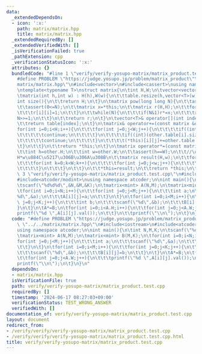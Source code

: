 ```yaml
---
data:
  _extendedDependsOn:
  - icon: ':x:'
    path: matrix/matrix.hpp
    title: matrix/matrix.hpp
  _extendedRequiredBy: []
  _extendedVerifiedWith: []
  _isVerificationFailed: true
  _pathExtension: cpp
  _verificationStatusIcon: ':x:'
  attributes: {}
  bundledCode: "#line 1 \"verify/verify-yosupo-matrix/matrix_product.test.cpp\"\n\
    #define PROBLEM \"https://judge.yosupo.jp/problem/matrix_product\"\n#line 1 \"\
    matrix/matrix.hpp\"\n#include<vector>\n#include<cassert>\nusing namespace std;\n\
    \ntemplate<typename T>\nstruct matrix{\n\tint H,W;\n\tvector<vector<T>> table;\n\
    \tmatrix(int h,int w) : H(h),W(w){\n\t\ttable.resize(h,vector<T>(w));\n\t}\n\t\
    int size(){\n\t\treturn H;\n\t}\n\tmatrix pow(long long N){\n\t\tassert(H==W);\n\
    \t\tassert(0<=N);\n\t\tmatrix x=*this;\n\t\tmatrix r(H,H);\n\t\tfor(int i=0;i<H;i++){\n\
    \t\t\tr[i][i]=1;\n\t\t}\n\t\twhile(N){\n\t\t\tif(N&1)r*=x;\n\t\t\tx*=x;\n\t\t\t\
    N>>=1;\n\t\t}\n\t\treturn r;\n\t}\n\tvector<T>& operator[](int index){\n\t\tassert(index<H);\n\
    \t\treturn table[index];\n\t}\n\tmatrix& operator+=(const matrix &other){\n\t\t\
    for(int i=0;i<H;i++){\n\t\t\tfor(int j=0;j<W;j++){\n\t\t\t\tif((int)(other.table.size())<=i){\n\
    \t\t\t\t\tcontinue;\n\t\t\t\t}\n\t\t\t\tif((int)(other.table[i].size())<=j){\n\
    \t\t\t\t\tcontinue;\n\t\t\t\t}\n\t\t\t\t(*this)[i][j]+=other.table[i][j];\n\t\t\
    \t}\n\t\t}\n\t\treturn *this;\n\t}\n\tmatrix operator*=(const matrix &other){\n\
    \t\tint h=other.H;\n\t\tint w=other.W;\n\t\tassert(h==W);\n\t\t//\u7D50\u679C\u306F\
    H*w\u884C\u5217\u306B\u306A\u308B\n\t\tmatrix result(H,w);\n\t\tfor(int i=0;i<H;i++){\n\
    \t\t\tfor(int k=0;k<W;k++){\n\t\t\t\tfor(int j=0;j<w;j++){\n\t\t\t\t\tresult.table[i][j]+=table[i][k]*other.table[k][j];\n\
    \t\t\t\t}\n\t\t\t}\n\t\t}\n\t\t*this=result;\n\t\treturn *this;\n\t}\n};\n#line\
    \ 3 \"verify/verify-yosupo-matrix/matrix_product.test.cpp\"\n#include<iostream>\n\
    #include<atcoder/modint>\nusing namespace atcoder;\n\nint main(){\n\tint N,M,K;\n\
    \tscanf(\"%d%d%d\",&N,&M,&K);\n\tmatrix<mint> A(N,M);\n\tmatrix<mint> B(M,K);\n\
    \tfor(int i=0;i<N;i++){\n\t\tfor(int j=0;j<M;j++){\n\t\t\tint a;\n\t\t\tscanf(\"\
    %d\",&a);\n\t\t\tA[i][j]=a;\n\t\t}\n\t}\n\tfor(int i=0;i<M;i++){\n\t\tfor(int\
    \ j=0;j<K;j++){\n\t\t\tint b;\n\t\t\tscanf(\"%d\",&b);\n\t\t\tB[i][j]=b;\n\t\t\
    }\n\t}\n\tA*=B;\n\tfor(int i=0;i<A.H;i++){\n\t\tfor(int j=0;j<A.W;j++){\n\t\t\t\
    printf(\"%d \",A[i][j].val());\n\t\t}\n\t\tprintf(\"\\n\");\n\t}\n}\n"
  code: "#define PROBLEM \"https://judge.yosupo.jp/problem/matrix_product\"\n#include\
    \ \"../../matrix/matrix.hpp\"\n#include<iostream>\n#include<atcoder/modint>\n\
    using namespace atcoder;\n\nint main(){\n\tint N,M,K;\n\tscanf(\"%d%d%d\",&N,&M,&K);\n\
    \tmatrix<mint> A(N,M);\n\tmatrix<mint> B(M,K);\n\tfor(int i=0;i<N;i++){\n\t\t\
    for(int j=0;j<M;j++){\n\t\t\tint a;\n\t\t\tscanf(\"%d\",&a);\n\t\t\tA[i][j]=a;\n\
    \t\t}\n\t}\n\tfor(int i=0;i<M;i++){\n\t\tfor(int j=0;j<K;j++){\n\t\t\tint b;\n\
    \t\t\tscanf(\"%d\",&b);\n\t\t\tB[i][j]=b;\n\t\t}\n\t}\n\tA*=B;\n\tfor(int i=0;i<A.H;i++){\n\
    \t\tfor(int j=0;j<A.W;j++){\n\t\t\tprintf(\"%d \",A[i][j].val());\n\t\t}\n\t\t\
    printf(\"\\n\");\n\t}\n}\n"
  dependsOn:
  - matrix/matrix.hpp
  isVerificationFile: true
  path: verify/verify-yosupo-matrix/matrix_product.test.cpp
  requiredBy: []
  timestamp: '2024-06-17 08:27:03+09:00'
  verificationStatus: TEST_WRONG_ANSWER
  verifiedWith: []
documentation_of: verify/verify-yosupo-matrix/matrix_product.test.cpp
layout: document
redirect_from:
- /verify/verify/verify-yosupo-matrix/matrix_product.test.cpp
- /verify/verify/verify-yosupo-matrix/matrix_product.test.cpp.html
title: verify/verify-yosupo-matrix/matrix_product.test.cpp
---
```

